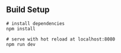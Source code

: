 ## Build Setup

```
# install dependencies
npm install

# serve with hot reload at localhost:8080
npm run dev
```